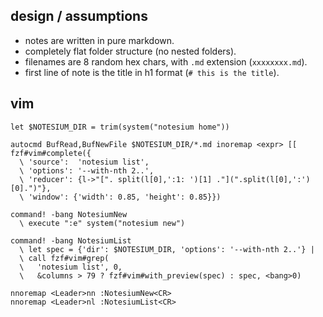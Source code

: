 ## design / assumptions

- notes are written in pure markdown.
- completely flat folder structure (no nested folders).
- filenames are 8 random hex chars, with `.md` extension (`xxxxxxxx.md`).
- first line of note is the title in h1 format (`# this is the title`).

## vim

```vim
let $NOTESIUM_DIR = trim(system("notesium home"))

autocmd BufRead,BufNewFile $NOTESIUM_DIR/*.md inoremap <expr> [[ fzf#vim#complete({
  \ 'source':  'notesium list',
  \ 'options': '--with-nth 2..',
  \ 'reducer': {l->"[". split(l[0],':1: ')[1] ."](".split(l[0],':')[0].")"},
  \ 'window': {'width': 0.85, 'height': 0.85}})

command! -bang NotesiumNew
  \ execute ":e" system("notesium new")

command! -bang NotesiumList
  \ let spec = {'dir': $NOTESIUM_DIR, 'options': '--with-nth 2..'} |
  \ call fzf#vim#grep(
  \   'notesium list', 0,
  \   &columns > 79 ? fzf#vim#with_preview(spec) : spec, <bang>0)

nnoremap <Leader>nn :NotesiumNew<CR>
nnoremap <Leader>nl :NotesiumList<CR>
```
